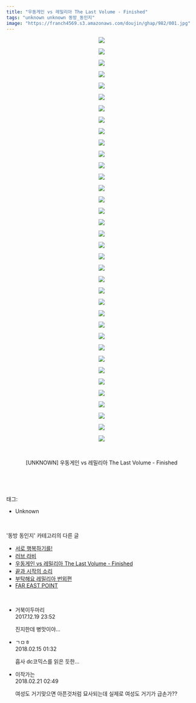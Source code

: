 ```yaml
---
title: "우동게인 vs 레밀리아 The Last Volume - Finished"
tags: "unknown unknown 동방_동인지"
image: "https://franch4569.s3.amazonaws.com/doujin/ghap/982/001.jpg"
---
```

<div class="article">
<p style="text-align: center; clear: none; float: none;"><img src="{{ site.imgserver2 }}/ghap/982/001.jpg"/></p>
<p style="text-align: center; clear: none; float: none;"><img src="{{ site.imgserver2 }}/ghap/982/002.jpg"/></p>
<p style="text-align: center; clear: none; float: none;"><img src="{{ site.imgserver2 }}/ghap/982/003.jpg"/></p>
<p style="text-align: center; clear: none; float: none;"><img src="{{ site.imgserver2 }}/ghap/982/004.jpg"/></p>
<p style="text-align: center; clear: none; float: none;"><img src="{{ site.imgserver2 }}/ghap/982/005.jpg"/></p>
<p style="text-align: center; clear: none; float: none;"><img src="{{ site.imgserver2 }}/ghap/982/006.jpg"/></p>
<p style="text-align: center; clear: none; float: none;"><img src="{{ site.imgserver2 }}/ghap/982/007.jpg"/></p>
<p style="text-align: center; clear: none; float: none;"><img src="{{ site.imgserver2 }}/ghap/982/008.jpg"/></p>
<p style="text-align: center; clear: none; float: none;"><img src="{{ site.imgserver2 }}/ghap/982/009.jpg"/></p>
<p style="text-align: center; clear: none; float: none;"><img src="{{ site.imgserver2 }}/ghap/982/010.jpg"/></p>
<p style="text-align: center; clear: none; float: none;"><img src="{{ site.imgserver2 }}/ghap/982/011.jpg"/></p>
<p style="text-align: center; clear: none; float: none;"><img src="{{ site.imgserver2 }}/ghap/982/012.jpg"/></p>
<p style="text-align: center; clear: none; float: none;"><img src="{{ site.imgserver2 }}/ghap/982/013.jpg"/></p>
<p style="text-align: center; clear: none; float: none;"><img src="{{ site.imgserver2 }}/ghap/982/014.jpg"/></p>
<p style="text-align: center; clear: none; float: none;"><img src="{{ site.imgserver2 }}/ghap/982/015.jpg"/></p>
<p style="text-align: center; clear: none; float: none;"><img src="{{ site.imgserver2 }}/ghap/982/016.jpg"/></p>
<p style="text-align: center; clear: none; float: none;"><img src="{{ site.imgserver2 }}/ghap/982/017.jpg"/></p>
<p style="text-align: center; clear: none; float: none;"><img src="{{ site.imgserver2 }}/ghap/982/018.jpg"/></p>
<p style="text-align: center; clear: none; float: none;"><img src="{{ site.imgserver2 }}/ghap/982/019.jpg"/></p>
<p style="text-align: center; clear: none; float: none;"><img src="{{ site.imgserver2 }}/ghap/982/020.jpg"/></p>
<p style="text-align: center; clear: none; float: none;"><img src="{{ site.imgserver2 }}/ghap/982/021.jpg"/></p>
<p style="text-align: center; clear: none; float: none;"><img src="{{ site.imgserver2 }}/ghap/982/022.jpg"/></p>
<p style="text-align: center; clear: none; float: none;"><img src="{{ site.imgserver2 }}/ghap/982/023.jpg"/></p>
<p style="text-align: center; clear: none; float: none;"><img src="{{ site.imgserver2 }}/ghap/982/024.jpg"/></p>
<p style="text-align: center; clear: none; float: none;"><img src="{{ site.imgserver2 }}/ghap/982/025.jpg"/></p>
<p style="text-align: center; clear: none; float: none;"><img src="{{ site.imgserver2 }}/ghap/982/026.jpg"/></p>
<p style="text-align: center; clear: none; float: none;"><img src="{{ site.imgserver2 }}/ghap/982/027.jpg"/></p>
<p style="text-align: center; clear: none; float: none;"><img src="{{ site.imgserver2 }}/ghap/982/028.jpg"/></p>
<p style="text-align: center; clear: none; float: none;"><img src="{{ site.imgserver2 }}/ghap/982/029.jpg"/></p>
<p style="text-align: center; clear: none; float: none;"><img src="{{ site.imgserver2 }}/ghap/982/030.jpg"/></p>
<p style="text-align: center; clear: none; float: none;"><img src="{{ site.imgserver2 }}/ghap/982/031.jpg"/></p>
<p style="text-align: center; clear: none; float: none;"><img src="{{ site.imgserver2 }}/ghap/982/032.jpg"/></p>
<p style="text-align: center; clear: none; float: none;"><img src="{{ site.imgserver2 }}/ghap/982/033.jpg"/></p>
<p style="text-align: center; clear: none; float: none;"><img src="{{ site.imgserver2 }}/ghap/982/034.jpg"/></p>
<p style="text-align: center; clear: none; float: none;"><img src="{{ site.imgserver2 }}/ghap/982/035.jpg"/></p>
<p style="text-align: center; clear: none; float: none;"><img src="{{ site.imgserver2 }}/ghap/982/036.jpg"/></p>
<p style="text-align: center; clear: none; float: none;"><br/></p>
<p style="text-align: center; clear: none; float: none;">[UNKNOWN] 우동게인 vs 레밀리아 The Last Volume - Finished</p>
<p><br/></p>
</div><br/>
<div class="tagTrail">
<p>태그: </p>
<ul>
<li>Unknown</li>
</ul>
</div><br/>
<div class="another">
<p>'동방 동인지' 카테고리의 다른 글</p>
<ul>
<li><a href="/ghap_984">서로 행복하기를!</a></li>
<li><a href="/ghap_983">러브 라비</a></li>
<li><a href="/ghap_982">우동게인 vs 레밀리아 The Last Volume - Finished</a></li>
<li><a href="/ghap_981">끝과 시작의 소리</a></li>
<li><a href="/ghap_978">부탁해요 레밀리아 번외편</a></li>
<li><a href="/ghap_977">FAR EAST POINT</a></li>
</ul>
</div><br/>
<div class="cb_module cb_fluid">
<div class="cb_wrt cb_profile">
<div class="comment">
<ul>
<li class="cb_thumb_off" id="comment15155807">
<div class="cb_comment_area">
<div class="cb_info_area">
<div class="cb_section">
<span class="cb_nick_name">거북이두마리</span>
</div>
<div class="cb_section">
<span class="cb_date">2017.12.19 23:52 </span>
</div>
</div>
<div class="cb_dsc_comment">
<p class="cb_dsc">
											진지한데 병맛이야...
										</p>
</div>
</div></li>
<li class="cb_thumb_off" id="comment15199896">
<div class="cb_comment_area">
<div class="cb_info_area">
<div class="cb_section">
<span class="cb_nick_name">ㄱㅁㅎ</span>
</div>
<div class="cb_section">
<span class="cb_date">2018.02.15 01:32 </span>
</div>
</div>
<div class="cb_dsc_comment">
<p class="cb_dsc">
											흡사 dc코믹스를 읽은 듯한...
										</p>
</div>
</div></li>
<li class="cb_thumb_off" id="comment15203535">
<div class="cb_comment_area">
<div class="cb_info_area">
<div class="cb_section">
<span class="cb_nick_name">이작가는</span>
</div>
<div class="cb_section">
<span class="cb_date">2018.02.21 02:49 </span>
</div>
</div>
<div class="cb_dsc_comment">
<p class="cb_dsc">
											여성도 거기맞으면 아픈것처럼 묘사되는데 실제로 여성도 거기가 급손가??
										</p>
</div>
</div></li>
</ul>
</div>
</div><!-- commentList close -->
</div><br/>
